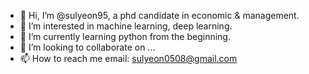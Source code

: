 - 👋 Hi, I’m @sulyeon95, a phd candidate in economic & management.
- 👀 I’m interested in machine learning, deep learning.
- 🌱 I’m currently learning python from the beginning.
- 💞️ I’m looking to collaborate on ...
- 📫 How to reach me email: sulyeon0508@gmail.com

<!---
sulyeon95/sulyeon95 is a ✨ special ✨ repository because its `README.md` (this file) appears on your GitHub profile.
You can click the Preview link to take a look at your changes.
--->
